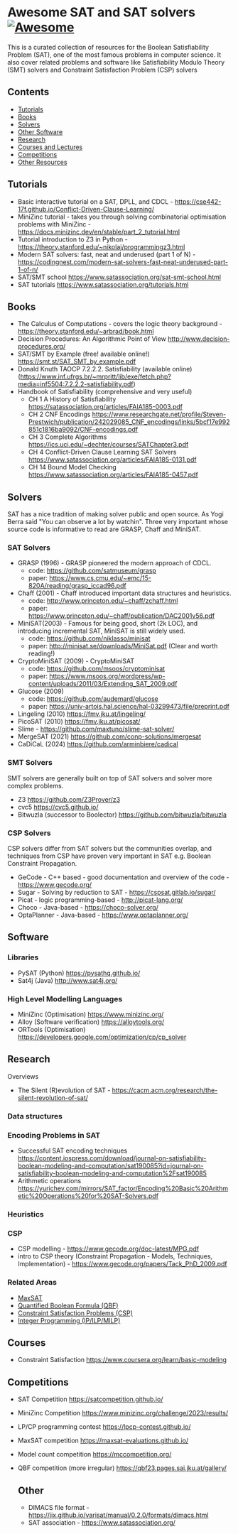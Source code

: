 # Awesome SAT and SAT solvers [![Awesome](https://cdn.rawgit.com/sindresorhus/awesome/d7305f38d29fed78fa85652e3a63e154dd8e8829/media/badge.svg)](https://github.com/sindresorhus/awesome) 


This is a curated collection of resources for the Boolean Satisfiability Problem (SAT), one of the most famous problems in computer science. It also cover related problems and software like Satisfiability Modulo Theory (SMT) solvers and Constraint Satisfaction Problem (CSP) solvers 

## Contents

- [Tutorials](#tutorials)
- [Books](#books)
- [Solvers](#solvers)
- [Other Software](#software)
- [Research](#research)
- [Courses and Lectures](#courses)
- [Competitions](#competitions)
- [Other Resources](#other)


## Tutorials 

- Basic interactive tutorial on a SAT, DPLL, and CDCL - https://cse442-17f.github.io/Conflict-Driven-Clause-Learning/
- MiniZinc tutorial - takes you through solving combinatorial optimisation problems with MiniZinc - https://docs.minizinc.dev/en/stable/part_2_tutorial.html
- Tutorial introduction to Z3 in Python  - https://theory.stanford.edu/~nikolaj/programmingz3.html
- Modern SAT solvers: fast, neat and underused (part 1 of N) - https://codingnest.com/modern-sat-solvers-fast-neat-underused-part-1-of-n/
- SAT/SMT school https://www.satassociation.org/sat-smt-school.html
- SAT tutorials  https://www.satassociation.org/tutorials.html

## Books 

- The Calculus of Computations - covers the logic theory background - https://theory.stanford.edu/~arbrad/book.html
- Decision Procedures: An Algorithmic Point of View http://www.decision-procedures.org/
- SAT/SMT by Example (free! available online!) https://smt.st/SAT_SMT_by_example.pdf 
- Donald Knuth TAOCP 7.2.2.2. Satisfiability (available online) (https://www.inf.ufrgs.br/~mrpritt/lib/exe/fetch.php?media=inf5504:7.2.2.2-satisfiability.pdf)
- Handbook of Satisfiability (comprehensive and very useful)
  -  CH 1  A History of Satisfiability https://satassociation.org/articles/FAIA185-0003.pdf
  -  CH 2 CNF Encodings https://www.researchgate.net/profile/Steven-Prestwich/publication/242029085_CNF_encodings/links/5bcf17e992851c1816ba9092/CNF-encodings.pdf
  -  CH 3 Complete Algorithms https://ics.uci.edu/~dechter/courses/SATChapter3.pdf
  -  CH 4 Conflict-Driven Clause Learning SAT Solvers https://www.satassociation.org/articles/FAIA185-0131.pdf
  -  CH 14 Bound Model Checking  https://www.satassociation.org/articles/FAIA185-0457.pdf

## Solvers
SAT has a nice tradition of making solver public and open source. As Yogi Berra said "You can observe a lot by watchin". Three very important whose source code is informative to read are GRASP, Chaff and MiniSAT. 

### SAT Solvers
- GRASP (1996) -  GRASP pioneered the modern approach of CDCL. 
  - code: https://github.com/satmuseum/grasp
  - paper: https://www.cs.cmu.edu/~emc/15-820A/reading/grasp_iccad96.pdf
- Chaff (2001) - Chaff introduced important data structures and heuristics.
  - code: http://www.princeton.edu/~chaff/zchaff.html
  - paper: https://www.princeton.edu/~chaff/publication/DAC2001v56.pdf
- MiniSAT(2003) - Famous for being good, short (2k LOC), and introducing incremental SAT, MiniSAT is still widely used.
  - code: https://github.com/niklasso/minisat
  - paper: http://minisat.se/downloads/MiniSat.pdf (Clear and worth reading!) 
- CryptoMiniSAT (2009) - CryptoMiniSAT 
  - code: https://github.com/msoos/cryptominisat
  - paper: https://www.msoos.org/wordpress/wp-content/uploads/2011/03/Extending_SAT_2009.pdf
- Glucose (2009)
  - code: https://github.com/audemard/glucose
  - paper: https://univ-artois.hal.science/hal-03299473/file/preprint.pdf
- Lingeling (2010) https://fmv.jku.at/lingeling/
- PicoSAT (2010) https://fmv.jku.at/picosat/
- Slime - https://github.com/maxtuno/slime-sat-solver/
- MergeSAT (2021) https://github.com/conp-solutions/mergesat
- CaDiCaL (2024) https://github.com/arminbiere/cadical

  
### SMT Solvers
SMT solvers are generally built on top of SAT solvers and solver more complex problems. 
- Z3 https://github.com/Z3Prover/z3
- cvc5 https://cvc5.github.io/
- Bitwuzla (successor to Boolector) https://github.com/bitwuzla/bitwuzla

### CSP Solvers
CSP solvers differ from SAT solvers but the communities overlap, and techniques from CSP have proven very important in SAT e.g. Boolean Constraint Propagation.

- GeCode - C++ based - good documentation and overview of the code - https://www.gecode.org/
- Sugar - Solving by reduction to SAT -  https://cspsat.gitlab.io/sugar/
- Picat - logic programming-based - http://picat-lang.org/
- Choco - Java-based - https://choco-solver.org/
- OptaPlanner - Java-based - https://www.optaplanner.org/
  
## Software
### Libraries

- PySAT (Python) https://pysathq.github.io/
- Sat4j (Java) http://www.sat4j.org/

### High Level Modelling Languages 

- MiniZinc (Optimisation) https://www.minizinc.org/
- Alloy (Software verification) https://alloytools.org/
- ORTools (Optimisation) https://developers.google.com/optimization/cp/cp_solver

## Research
Overviews

- The Silent (R)evolution of SAT - https://cacm.acm.org/research/the-silent-revolution-of-sat/

### Data structures

### Encoding Problems in SAT

- Successful SAT encoding techniques  https://content.iospress.com/download/journal-on-satisfiability-boolean-modeling-and-computation/sat190085?id=journal-on-satisfiability-boolean-modeling-and-computation%2Fsat190085
- Arithmetic operations https://yurichev.com/mirrors/SAT_factor/Encoding%20Basic%20Arithmetic%20Operations%20for%20SAT-Solvers.pdf

### Heuristics 

### CSP
- CSP modelling -  https://www.gecode.org/doc-latest/MPG.pdf
- intro to CSP theory (Constraint Propagation - Models, Techniques, Implementation)  - https://www.gecode.org/papers/Tack_PhD_2009.pdf

###  Related Areas

- [MaxSAT](https://en.wikipedia.org/wiki/Maximum_satisfiability_problem) 
- [Quantified Boolean Formula (QBF)](https://en.wikipedia.org/wiki/True_quantified_Boolean_formula)
- [Constraint Satisfaction Problems (CSP)](https://en.wikipedia.org/wiki/Constraint_satisfaction_problem)
- [Integer Programming (IP/ILP/MILP)](https://en.wikipedia.org/wiki/Integer_programming)

## Courses 

- Constraint Satisfaction https://www.coursera.org/learn/basic-modeling

## Competitions
- SAT Competition https://satcompetition.github.io/
- MiniZinc Competition https://www.minizinc.org/challenge/2023/results/
- LP/CP programming contest https://lpcp-contest.github.io/
- MaxSAT competition https://maxsat-evaluations.github.io/
- Model count competition  https://mccompetition.org/
- QBF competition (more irregular) https://qbf23.pages.sai.jku.at/gallery/

  ## Other

  - DIMACS file format - https://jix.github.io/varisat/manual/0.2.0/formats/dimacs.html
  - SAT association - https://www.satassociation.org/
